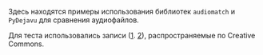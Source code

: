 Здесь находятся примеры использования библиотек `audiomatch` и `PyDejavu` для сравнения аудиофайлов.

Для теста использовались записи ([1](https://freesound.org/people/honest_cactus/sounds/344250/). [2](https://freesound.org/people/Speedenza/sounds/458135/)), распространяемые по Creative Commons.

